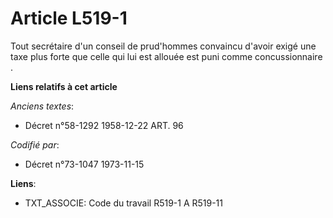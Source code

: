 # Article L519-1

Tout secrétaire d'un conseil de prud'hommes convaincu d'avoir exigé une taxe plus forte que celle qui lui est allouée est
puni comme concussionnaire .

**Liens relatifs à cet article**

_Anciens textes_:

  - Décret n°58-1292 1958-12-22 ART. 96

_Codifié par_:

  - Décret n°73-1047 1973-11-15

**Liens**:

  - TXT_ASSOCIE: Code du travail R519-1 A R519-11
